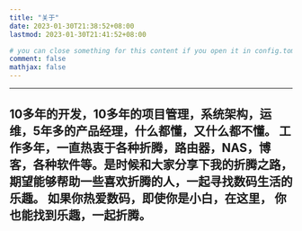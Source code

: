 ```yaml
---
title: "关于"
date: 2023-01-30T21:38:52+08:00
lastmod: 2023-01-30T21:41:52+08:00

# you can close something for this content if you open it in config.toml.
comment: false
mathjax: false
---
```


---
10多年的开发，10多年的项目管理，系统架构，运维，5年多的产品经理，什么都懂，又什么都不懂。
工作多年，一直热衷于各种折腾，路由器，NAS，博客，各种软件等。是时候和大家分享下我的折腾之路，期望能够帮助一些喜欢折腾的人，一起寻找数码生活的乐趣。 如果你热爱数码，即使你是小白，在这里， 你也能找到乐趣，一起折腾。
---
